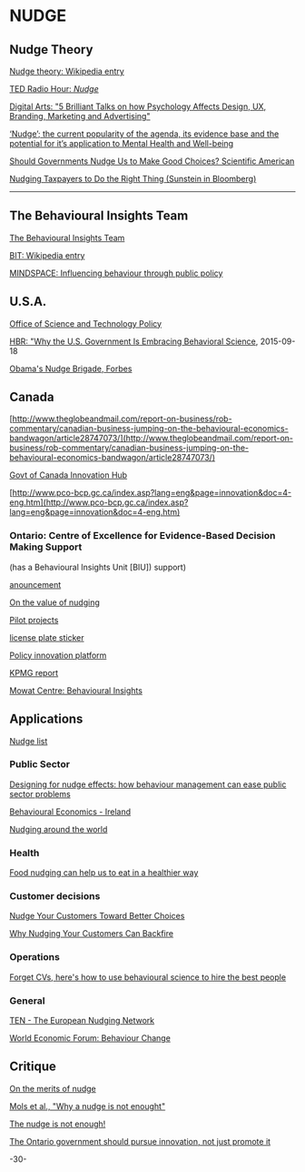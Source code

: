 # NUDGE

## Nudge Theory

[Nudge theory: Wikipedia entry](https://en.wikipedia.org/wiki/Nudge_theory)

[TED Radio Hour: _Nudge_](http://www.npr.org/2016/06/24/483112809/www.npr.org/programs/ted-radio-hour/483080945/nudge)

[Digital Arts: "5 Brilliant Talks on how Psychology Affects Design, UX, Branding, Marketing and Advertising"](http://www.digitalartsonline.co.uk/news/graphic-design/5-brilliant-talks-on-how-psychology-affects-design-ux-branding-marketing-advertising/)

[‘Nudge’; the current popularity of the agenda, its evidence base and the potential for it’s application to Mental Health and Well-being](http://www.academia.edu/928782/_Nudge_the_current_popularity_of_the_agenda_its_evidence_base_and_the_potential_for_it_s_application_to_Mental_Health_and_Well-being)


[Should Governments Nudge Us to Make Good Choices? Scientific American](http://www.scientificamerican.com/article/should-governments-nudge-us-to-make-good-choices/)

[Nudging Taxpayers to Do the Right Thing (Sunstein in Bloomberg)](https://www.bloomberg.com/view/articles/2014-04-15/nudging-taxpayers-to-do-the-right-thing)

___

## The Behavioural Insights Team

[The Behavioural Insights Team](http://www.behaviouralinsights.co.uk/)

[BIT: Wikipedia entry](https://en.wikipedia.org/wiki/Behavioural_Insights_Team)


[MINDSPACE: Influencing behaviour through public policy](http://www.instituteforgovernment.org.uk/sites/default/files/publications/MINDSPACE.pdf)

## U.S.A.

[Office of Science and Technology Policy](https://en.wikipedia.org/wiki/Office_of_Science_and_Technology_Policy)

[HBR: "Why the U.S. Government Is Embracing Behavioral Science](https://hbr.org/2015/09/why-the-u-s-government-is-embracing-behavioral-science), 2015-09-18

[Obama's Nudge Brigade, Forbes](http://www.forbes.com/sites/beltway/2015/09/16/obama-nudge-government/#6956404f11f3)

## Canada

[http://www.theglobeandmail.com/report-on-business/rob-commentary/canadian-business-jumping-on-the-behavioural-economics-bandwagon/article28747073/](http://www.theglobeandmail.com/report-on-business/rob-commentary/canadian-business-jumping-on-the-behavioural-economics-bandwagon/article28747073/)

[Govt of Canada Innovation Hub](http://www.pco-bcp.gc.ca/index.asp?lang=eng&page=innovation)

[http://www.pco-bcp.gc.ca/index.asp?lang=eng&page=innovation&doc=4-eng.htm](http://www.pco-bcp.gc.ca/index.asp?lang=eng&page=innovation&doc=4-eng.htm)


### Ontario: Centre of Excellence for Evidence-Based Decision Making Support

(has a Behavioural Insights Unit [BIU]) support)

[anouncement](http://thepublicservant.ca/government-of-ontario-announces-new-behavioural-insights-unit/)

[On the value of nudging](https://www.mun.ca/harriscentre//policy/conferencesworkshops/Julian_House.pdf)

[Pilot projects](https://www.ontario.ca/page/behavioural-science-insights-pilot-projects)

[license plate sticker](https://www.ontario.ca/page/behavioural-insights-pilot-project-license-plate-sticker-renewal)

[Policy innovation platform](http://policyinnovationplatform.ca/climate-hack-to-action/guests/julian-house/)

[KPMG report](https://www.kpmg.com/Ca/en/IssuesAndInsights/ArticlesPublications/Documents/Public-Service-Transformed-FINAL2.pdf)

[Mowat Centre: Behavioural Insights](https://mowatcentre.ca/tag/behavioural-insights/)

## Applications

[Nudge list](https://www.stir.ac.uk/media/schools/management/documents/economics/Nudge%20Database%201.2.pdf)


### Public Sector

[Designing for nudge effects: how behaviour management can ease public sector  problems](http://eprints.lse.ac.uk/37810/1/Designing_for_nudge_effects_(lsero).pdf)


[Behavioural Economics - Ireland](http://igees.gov.ie/wp-content/uploads/2013/10/Behavioural-Economics-1.pdf)


[Nudging around the world](https://www.um.es/documents/1922922/1973600/Nudging+Around+The+World.pdf/3af04386-ba8b-4742-b339-73626bf2be94)

### Health

[Food nudging can help us to eat in a healthier way](https://www.sciencedaily.com/releases/2016/07/160713105852.htm)



### Customer decisions

[Nudge Your Customers Toward Better Choices](https://hbr.org/2008/12/nudge-your-customers-toward-better-choices)

[Why Nudging Your Customers Can Backfire](https://hbr.org/2016/04/why-nudging-your-customers-can-backfire)


### Operations

[Forget CVs, here's how to use behavioural science to hire the best people](https://www.weforum.org/agenda/2016/05/forget-cvs-heres-how-to-use-behavioral-science-to-hire-the-best-people)

### General

[TEN - The European Nudging Network](http://tenudge.eu/)

[World Economic Forum: Behaviour Change](https://www.weforum.org/agenda/archive/behaviour-change)


## Critique

[On the merits of nudge](http://policyoptions.irpp.org/2015/04/27/on-the-merits-of-nudge/)

[Mols et al., "Why a nudge is not enought"](http://onlinelibrary.wiley.com/doi/10.1111/1475-6765.12073/epdf)

[The nudge is not enough!](https://www.behavioraleconomics.com/the-nudge-is-not-enough-the-love-story-between-behavioral-science-and-practical-applications/)

[The Ontario government should pursue innovation, not just promote it](http://www.competeprosper.ca/blog/the_ontario_government_should_pursue_innovation_not_just_promote_it)

-30-
